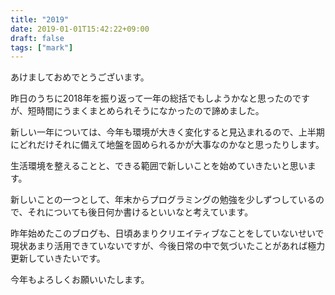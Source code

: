 ```yaml
---
title: "2019"
date: 2019-01-01T15:42:22+09:00
draft: false
tags: ["mark"]
---
```


あけましておめでとうございます。<!--more-->

昨日のうちに2018年を振り返って一年の総括でもしようかなと思ったのですが、短時間にうまくまとめられそうになかったので諦めました。

新しい一年については、今年も環境が大きく変化すると見込まれるので、上半期にどれだけそれに備えて地盤を固められるかが大事なのかなと思ったりします。

生活環境を整えることと、できる範囲で新しいことを始めていきたいと思います。

新しいことの一つとして、年末からプログラミングの勉強を少しずつしているので、それについても後日何か書けるといいなと考えています。

昨年始めたこのブログも、日頃あまりクリエイティブなことをしていないせいで現状あまり活用できていないですが、今後日常の中で気づいたことがあれば極力更新していきたいです。

今年もよろしくお願いいたします。
